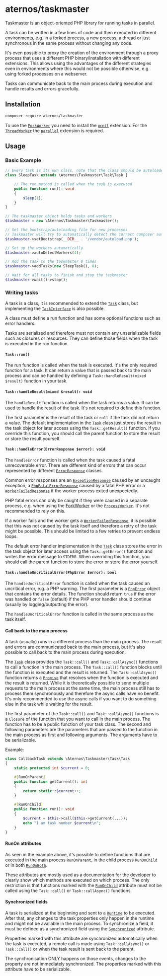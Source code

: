 # aternos/taskmaster

Taskmaster is an object-oriented PHP library for running tasks in parallel.

A task can be written in a few lines of code and then executed in different environments, e.g. in a
forked process, a new process, a thread or just synchronous in the same process without changing any code.

It's even possible to proxy the creation of the environment through a proxy process that uses a different
PHP binary/installation with different extensions. This allows using the advantages of the different
strategies even in environments where this would not be possible otherwise, e.g. using forked processes
on a webserver.

Tasks can communicate back to the main process during execution and handle results and errors gracefully.

## Installation

```bash
composer require aternos/taskmaster
```

To use the [`ForkWorker`](src/Environment/Fork/ForkWorker.php) you need to install
the [`pcntl`](https://www.php.net/manual/en/book.pcntl.php) extension.
For the [`ThreadWorker`](src/Environment/Thread/ThreadWorker.php)
the [`parallel`](https://www.php.net/manual/en/book.parallel.php) extension is required.

## Usage

### Basic Example

```php
// Every task is its own class, note that the class should be autoloaded
class SleepTask extends \Aternos\Taskmaster\Task\Task {

    // The run method is called when the task is executed
    public function run(): void 
    {
        sleep(1);
    }
}

// The taskmaster object holds tasks and workers
$taskmaster = new \Aternos\Taskmaster\Taskmaster();

// Set the bootstrap/autoloading file for new processes
// Taskmaster will try to automatically detect the correct composer autoloader if this is not set
$taskmaster->setBootstrap(__DIR__ . '/vendor/autoload.php');

// Set up the workers automatically
$taskmaster->autoDetectWorkers(4);

// Add the task to the taskmaster 8 times
$taskmaster->addTasks(new SleepTask(), 8);

// Wait for all tasks to finish and stop the taskmaster
$taskmaster->wait()->stop();
```

### Writing tasks

A task is a class, it is recommended to extend the [`Task`](src/Task/Task.php) class, but implementing
the [`TaskInterface`](src/Task/TaskInterface.php) is also possible.

A class must define a run function and has some optional functions such as error handlers.

Tasks are serialized and therefore must not contain any unserializable fields such as closures or
resources. They can define those fields when the task is executed in the run function.

#### `Task::run()`

The run function is called when the task is executed. It's the only required function for
a task. It can return a value that is passed back to the main process and can be handled by
defining a `Task::handleResult(mixed $result)` function in your task.

#### `Task::handleResult(mixed $result): void`

The `handleResult` function is called when the task returns a value. It can be used to handle
the result of the task. It's not required to define this function.

The first parameter is the result of the task or `null` if the task did not return a value.
The default implementation in the [`Task`](src/Task/Task.php) class just stores the result in
the task object for later access using the `Task::getResult()` function. If you override this
function, you should call the parent function to store the result or store the result yourself.

#### `Task::handleError(ErrorResponse $error): void`

The `handleError` function is called when the task caused a fatal unrecoverable error. There are
different kind of errors that can occur represented by
different [`ErrorResponse`](src/Communication/Response/ErrorResponse.php)
classes.

Common error responses are an [`ExceptionResponse`](src/Communication/Response/ExceptionResponse.php)
caused by an uncaught exception, a [`PhpFatalErrorResponse`](src/Communication/Response/PhpFatalErrorResponse.php)
caused by a fatal PHP error or a [`WorkerFailedResponse`](src/Communication/Response/WorkerFailedResponse.php) if
the worker process exited unexpectedly.

PHP fatal errors can only be caught if they were caused in a separate process, e.g. when using
the [ForkWorker](src/Environment/Fork/ForkWorker.php)
or the [`ProcessWorker`](src/Environment/Process/ProcessWorker.php). It's not recommended to rely on this.

If a worker fails and the worker gets a [`WorkerFailedResponse`](src/Communication/Response/WorkerFailedResponse.php),
it
is possible that this was not caused by the task itself and therefore a retry of the task might be possible.
This should be limited to a few retries to prevent endless loops.

The default error handler implementation in the [`Task`](src/Task/Task.php) class stores the error in
the task object for later access using the `Task::getError()` function and writes the error message to `STDERR`.
When overriding this function, you should call the parent function to store the error or store the error yourself.

#### `Task::handleUncriticalError(PhpError $error): bool`

The `handleUncriticalError` function is called when the task caused an uncritical error, e.g. a PHP warning.
The first parameter is a [`PhpError`](src/Communication/Response/PhpError.php) object that contains the error
details. The function should return `true` if the error was handled or `false` (default) if the PHP error
handler should continue (usually by logging/outputting the error).

The `handleUncriticalError` function is called in the same process as the task itself.

#### Call back to the main process

A task (usually) runs in a different process than the main process. The result and errors are communicated
back to the main process, but it's also possible to call back to the main process during execution.

The [`Task`](src/Task/Task.php) class provides the `Task::call()` and `Task::callAsync()` functions to call
a function in the main process. The `Task::call()` function blocks until the function is executed and the
result is returned. The `Task::callAsync()` function returns a [`Promise`](src/Communication/Promise/Promise.php)
that resolves when the function is executed and the result is returned. While it is theoretically possible
to send multiple requests to the main process at the same time, the main process still has to process them
synchronously and therefore the async calls have no benefit. It's only recommended to use the async calls
if you want to do something else in the task while waiting for the result.

The first parameter of the `Task::call()` and `Task::callAsync()` functions is a `Closure` of the function
that you want to call in the main process. The function has to be a public function of your task class. The second
and following parameters are the parameters that are passed to the function in the main process as first
and following arguments. The arguments have to be serializable. 

Example:

```php
class CallbackTask extends \Aternos\Taskmaster\Task\Task
{
    static protected int $current = 0;

    #[RunOnParent]
    public function getCurrent(): int
    {
        return static::$current++;
    }

    #[RunOnChild]
    public function run(): void
    {
        $current = $this->call($this->getCurrent(...));
        echo "I am task number $current\n";
    }
}
 ```

#### RunOn attributes

As seen in the example above, it's possible to define functions that are executed in the main process [`RunOnParent`](src/Task/RunOnParent.php),
in the child process [`RunOnChild`](src/Task/RunOnChild.php) or in both [`RunOnBoth`](src/Task/RunOnBoth.php).

These attributes are mostly used as a documentation for the developer to clearly show which methods are 
executed on which process. The only restriction is that functions marked with the [`RunOnChild`](src/Task/RunOnChild.php)
attribute must not be called using the `Task::call()` or `Task::callAsync()` functions.

#### Synchronized fields

A task is serialized at the beginning and sent to a [`Runtime`](src/Runtime/Runtime.php) to be executed.
After that, any changes to the task properties only happen in the runtime and might not be available
in the main process. To synchronize a field, it must be defined as a synchronized field using the
[`Synchronized`](src/Task/Synchronized.php) attribute.

Properties marked with this attribute are synchronized automatically when the task is executed, a remote call is
made using `Task::callAsync()` or `Task::call()` or when the task result is sent back to the parent.

The synchronisation ONLY happens on those events, changes to the property are not immediately synchronized.
The properties marked with this attribute have to be serializable.

